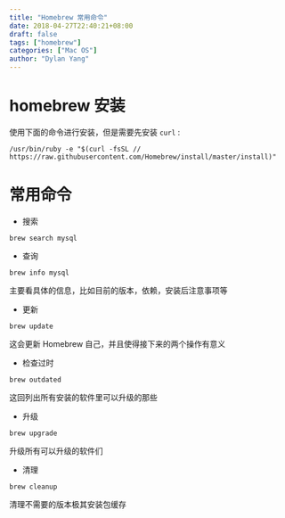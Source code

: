 ```yaml
---
title: "Homebrew 常用命令"
date: 2018-04-27T22:40:21+08:00
draft: false
tags: ["homebrew"]
categories: ["Mac OS"]
author: "Dylan Yang"
---
```


# homebrew 安装

使用下面的命令进行安装，但是需要先安装 `curl` :

``` shell
/usr/bin/ruby -e "$(curl -fsSL //
https://raw.githubusercontent.com/Homebrew/install/master/install)"
```


# 常用命令

- 搜索

``` shell
brew search mysql
```

- 查询

``` shell
brew info mysql
```

主要看具体的信息，比如目前的版本，依赖，安装后注意事项等

- 更新

``` shell
brew update
```

这会更新 Homebrew 自己，并且使得接下来的两个操作有意义

- 检查过时

``` shell
brew outdated
```

这回列出所有安装的软件里可以升级的那些

- 升级

``` shell
brew upgrade
```

升级所有可以升级的软件们

- 清理

``` shell
brew cleanup
```

清理不需要的版本极其安装包缓存